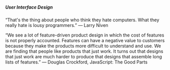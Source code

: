##### User Interface Design


“That's the thing about people who think they hate computers. What they really hate is lousy programmers.” 
― Larry Niven

“We see a lot of feature-driven product design in which the cost of features is not properly accounted. Features can have a negative value to customers because they make the products more difficult to understand and use. We are finding that people like products that just work. It turns out that designs that just work are much harder to produce that designs that assemble long lists of features.” 
― Douglas Crockford, JavaScript: The Good Parts

